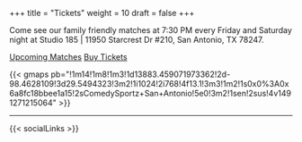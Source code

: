 +++
title = "Tickets"
weight = 10
draft = false
+++

Come see our family friendly matches at 7:30 PM every Friday and Saturday night at Studio 185 | 11950 Starcrest Dr #210, San Antonio, TX 78247.

<a href="https://www.facebook.com/pg/ComedySportzSanAntonio/events/" class="button special">Upcoming Matches</a>    <a href="https://cszsanantonio.vbotickets.com/event/ComedySportz_Main_Event/10273" class="button special">Buy Tickets</a>

{{< gmaps pb="!1m14!1m8!1m3!1d13883.459071973362!2d-98.4628109!3d29.5494323!3m2!1i1024!2i768!4f13.1!3m3!1m2!1s0x0%3A0x6a8fc18bbee1a15!2sComedySportz+San+Antonio!5e0!3m2!1sen!2sus!4v1491271215064" >}}

---

{{< socialLinks >}}
